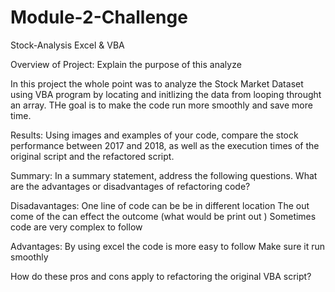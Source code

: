 # Module-2-Challenge
Stock-Analysis Excel & VBA

Overview of Project: Explain the purpose of this analyze

In this project the whole point was to analyze the Stock Market Dataset using VBA program by locating and  initlizing the data from looping throught an array. THe goal is to make the code run more smoothly and save more time.  

Results: Using images and examples of your code, compare the stock performance between 2017 and 2018, as well as the execution times of the original script and the refactored script.

Summary: In a summary statement, address the following questions.
What are the advantages or disadvantages of refactoring code?

Disadavantages:
 One line of code can be be in different location 
 The out come of the can effect the outcome (what would be print out )
 Sometimes code are very complex to follow

Advantages:
  By using excel the code is more easy to follow 
  Make sure it run smoothly 

How do these pros and cons apply to refactoring the original VBA script?

